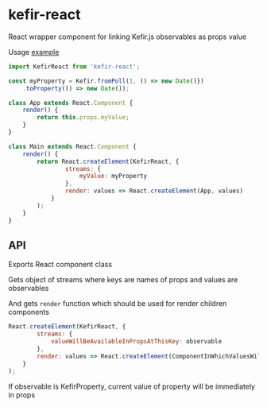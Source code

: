 kefir-react
===

React wrapper component for linking Kefir.js observables as props value

Usage [example](https://github.com/iofjuupasli/kefir-react-example)

```js
import KefirReact from 'kefir-react';

const myProperty = Kefir.fromPoll(1, () => new Date()})
    .toProperty(() => new Date());

class App extends React.Component {
    render() {
        return this.props.myValue;
    }
}

class Main extends React.Component {
    render() {
        return React.createElement(KefirReact, {
                streams: {
                    myValue: myProperty
                },
                render: values => React.createElement(App, values)
            }
        );
    }
}
```

API
---
Exports React component class

Gets object of streams where keys are names of props and values are observables

And gets `render` function which should be used for render children components

```js
React.createElement(KefirReact, {
        streams: {
            valueWillBeAvailableInPropsAtThisKey: observable
        },
        render: values => React.createElement(ComponentInWhichValuesWillBeInProps, values)
    }
);
```

If observable is KefirProperty, current value of property will be immediately in props
